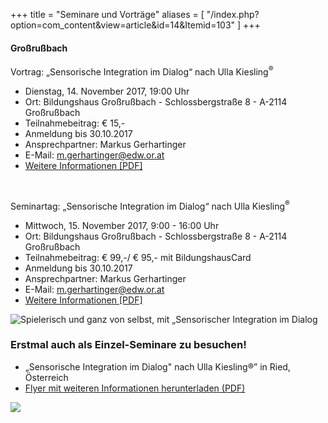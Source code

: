 +++
title = "Seminare und Vorträge"
aliases = [
  "/index.php?option=com_content&view=article&id=14&Itemid=103"
]
+++

#### Großrußbach
Vortrag: „Sensorische Integration im Dialog“ nach Ulla Kiesling<sup>®</sup>

- Dienstag, 14. November 2017, 19:00 Uhr
- Ort: Bildungshaus Großrußbach - Schlossbergstraße 8 - A-2114 Großrußbach
- Teilnahmebeitrag: € 15,-
- Anmeldung bis 30.10.2017
- Ansprechpartner: Markus Gerhartinger
- E-Mail: [m.gerhartinger@edw.or.at](mailto:m.gerhartinger@edw.or.at)
- [Weitere Informationen [PDF]](/download/Sensorische_Integration_Ulla_Kiesling_Vortrag_Seminar_November.pdf)


<br>

Seminartag: „Sensorische Integration im Dialog“ nach Ulla Kiesling<sup>®</sup>

- Mittwoch, 15. November 2017, 9:00 - 16:00 Uhr
- Ort: Bildungshaus Großrußbach - Schlossbergstraße 8 - A-2114 Großrußbach
- Teilnahmebeitrag: € 99,-/ € 95,- mit BildungshausCard
- Anmeldung bis 30.10.2017
- Ansprechpartner: Markus Gerhartinger
- E-Mail: [m.gerhartinger@edw.or.at](mailto:m.gerhartinger@edw.or.at)
- [Weitere Informationen [PDF]](/download/Sensorische_Integration_Ulla_Kiesling_Vortrag_Seminar_November.pdf)


<div class="rounded-big">
  <img src="/si-2.jpg" alt="Spielerisch und ganz von selbst, mit „Sensorischer Integration im Dialog" nach Ulla Kiesling®" />
</div>

### Erstmal auch als Einzel-Seminare zu besuchen!
- „Sensorische Integration im Dialog" nach Ulla Kiesling®” in Ried, Österreich
- [Flyer mit weiteren Informationen herunterladen (PDF)](/download/Sensorische-Integration-Einzelseminare-16.pdf)


<img class="photo-big" src="/ulla-kiesling-praxis/ulla-kiesling-praxis-8.jpg" />
